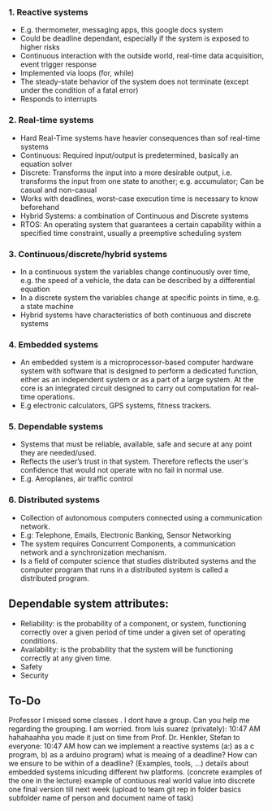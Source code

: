 ### 1. Reactive systems 
- E.g. thermometer, messaging apps, this google docs system
- Could be deadline dependant, especially if the system is exposed to higher risks
- Continuous interaction with the outside world, real-time data acquisition, event trigger response
- Implemented via loops (for, while)
- The steady-state behavior of the system does not terminate (except under the condition of a fatal error)
- Responds to interrupts

### 2. Real-time systems 
- Hard Real-Time systems have heavier consequences than sof real-time systems
- Continuous: Required input/output is predetermined, basically an equation solver
- Discrete: Transforms the input into a more desirable output, i.e. transforms the input from one state to another; e.g. accumulator; Can be casual and non-casual
- Works with deadlines, worst-case execution time is necessary to know beforehand 
- Hybrid Systems: a combination of Continuous and Discrete systems
- RTOS: An operating system that guarantees a certain capability within a specified time constraint, usually a preemptive scheduling system

### 3. Continuous/discrete/hybrid systems 
- In a continuous system the variables change continuously over time, e.g. the speed of a vehicle, the data can be described by a differential equation
- In a discrete system the variables change at specific points in time, e.g. a state machine
- Hybrid systems have characteristics of both continuous and discrete systems 

### 4. Embedded systems 
- An embedded system is a microprocessor-based computer hardware system with software that is designed to perform a dedicated function, either as an independent system or as a part of a large system. At the core is an integrated circuit designed to carry out computation for real-time operations.
- E.g electronic calculators, GPS systems, fitness trackers.

### 5. Dependable systems 
- Systems that must be reliable, available, safe and secure at any point they are needed/used.
- Reflects the user’s trust in that system. Therefore reflects the user's confidence that would not operate witn no fail in normal use.
- E.g. Aeroplanes, air traffic control

### 6. Distributed systems
- Collection of autonomous computers connected using a communication network.
- E.g: Telephone, Emails, Electronic Banking, Sensor Networking
- The system requires Concurrent Components, a communication network and a synchronization mechanism.
- Is a field of computer science that studies distributed systems and the computer program that runs in a distributed system is called a distributed program.


## Dependable system attributes:
- Reliability: is the probability of a component, or
system, functioning correctly over a given period of
time under a given set of operating conditions.
- Availability: is the probability that the system will be functioning correctly at any given time.
- Safety
- Security



## To-Do

Professor I missed some classes . I dont have a group. Can you help me regarding the grouping. I am worried.
from luis suarez (privately):    10:47 AM
hahahaahha you made it just on time
from Prof. Dr. Henkler, Stefan to everyone:    10:47 AM
how can we implement a reactive systems (a:) as a c program, b) as a arduino program)
what is meaing of a deadline? How can we ensure to be within of a deadline? (Examples, tools, …)
 details about embedded systems inlcuding different hw platforms.  (concrete examples of the one in the lecture)
example of contiuous real world value into discrete one
final version till next week (upload to team git rep in folder basics subfolder name of person and document name of task)




